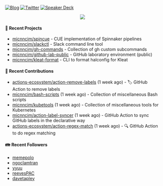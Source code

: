 [![Blog](https://img.shields.io/badge/Blog-0?style=flat-square&logo=gatsby&color=181717&logoColor=white)](https://micnncim.com)
[![Twitter](https://img.shields.io/badge/Twitter-0?style=flat-square&logo=twitter&color=1DA1F2&logoColor=white)](https://twitter.com/micnncim)
[![Speaker Deck](https://img.shields.io/badge/Speaker_Deck-0?style=flat-square&logo=speaker-deck&color=009287&logoColor=white)](https://speakerdeck.com/micnncim)

<p align="center">
<img src="https://github-readme-stats.vercel.app/api?username=micnncim&show_icons=true&count_private=true" />
</p>

#### 🍎 Recent Projects

- [micnncim/spincue](https://github.com/micnncim/spincue) - CUE implementation of Spinnaker pipelines
- [micnncim/slackctl](https://github.com/micnncim/slackctl) - Slack command line tool
- [micnncim/gh-commands](https://github.com/micnncim/gh-commands) - Collection of gh custom subcommands
- [micnncim/github-lab-public](https://github.com/micnncim/github-lab-public) - GitHub laboratory environment (public)
- [micnncim/kleat-format](https://github.com/micnncim/kleat-format) - CLI to format halconfig for Kleat

#### 🌱 Recent Contributions

- [actions-ecosystem/action-remove-labels](https://github.com/actions-ecosystem/action-remove-labels) (1 week ago) - 🏷️ GitHub Action to remove labels
- [micnncim/bash-scripts](https://github.com/micnncim/bash-scripts) (1 week ago) - Collection of miscellaneous Bash scripts
- [micnncim/kubetools](https://github.com/micnncim/kubetools) (1 week ago) - Collection of miscellaneous tools for Kubernetes
- [micnncim/action-label-syncer](https://github.com/micnncim/action-label-syncer) (1 week ago) - GitHub Action to sync GitHub labels in the declarative way
- [actions-ecosystem/action-regex-match](https://github.com/actions-ecosystem/action-regex-match) (1 week ago) - 🔍 GitHub Action to do regex matching

#### 👪  Recent Followers

- [memepolo](https://github.com/memepolo)
- [ngoclamtran](https://github.com/ngoclamtran)
- [yyuu](https://github.com/yyuu)
- [reevesPAC](https://github.com/reevesPAC)
- [davetapley](https://github.com/davetapley)
